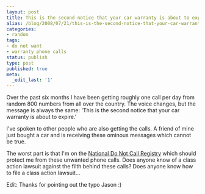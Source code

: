 ```yaml
---
layout: post
title: This is the second notice that your car warranty is about to expire...
alias: /blog/2008/07/21/this-is-the-second-notice-that-your-car-warranty-is-about-to-expire/
categories:
- random
tags:
- do not want
- warranty phone calls
status: publish
type: post
published: true
meta:
  _edit_last: '1'
---
```

Over the past six months I have been getting roughly one call per day from random 800 numbers from all over the country. The voice changes, but the message is always the same: 'This is the second notice that your car warranty is about to expire.'

I've spoken to other people who are also getting the calls. A friend of mine just bought a car and is receiving these ominous messages which cannot be true.

The worst part is that I'm on the <a title="block phone spam" href="https://www.donotcall.gov/" target="_blank">National Do Not Call Registry</a> which should protect me from these unwanted phone calls. Does anyone know of a class action lawsuit against the filth behind these calls? Does anyone know how to file a class action lawsuit...

Edit: Thanks for pointing out the typo Jason :)
